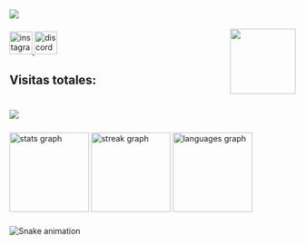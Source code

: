 ###

<h2 align="left">
  <a href="https://git.io/typing-svg">
    <img src="https://readme-typing-svg.herokuapp.com/?lines=Bota+o+freno+Madaleno❗&size=28&color=00FF00">
  </a>
</h

###
<img align="right" height="115" src="https://media.tenor.com/d2goKH2JmfoAAAAM/spyro-spyro-glasses.gif"  />

###

<div align="left">
  <a href="https://www.instagram.com/oskarxunho_06/" target="_blank">
    <img src="https://img.shields.io/static/v1?message=Instagram&logo=instagram&label=&color=E4405F&logoColor=white&labelColor=&style=for-the-badge" height="40" alt="instagram logo"  />
  </a>
  <a href="https://discord.com/users/419265790018060298" target="_blank">
    <img src="https://img.shields.io/static/v1?message=Discord&logo=discord&label=&color=7289DA&logoColor=white&labelColor=&style=for-the-badge" height="40" alt="discord logo"  />
  </a>
</div>

###

<h2 align="left">Visitas totales:</h2>

###

<br clear="both">

<img align="left" src="https://profile-counter.glitch.me/oscar-olveiraa/count.svg?"  />

###

<br clear="both">

<div align="left">
  <img src="https://github-readme-stats.vercel.app/api?username=oscar-olveiraa&hide_title=true&hide_rank=false&show_icons=true&include_all_commits=true&count_private=true&disable_animations=false&theme=radical&locale=es&hide_border=false&order=1" height="140" alt="stats graph"  />
  <img src="https://streak-stats.demolab.com?user=oscar-olveiraa&locale=es&mode=daily&theme=radical&hide_border=false&border_radius=10&date_format=M%20j%5B,%20Y%5D&order=3" height="140" alt="streak graph"  />
  <img src="https://github-readme-stats.vercel.app/api/top-langs?username=oscar-olveiraa&locale=es&hide_title=false&layout=compact&card_width=320&langs_count=5&theme=radical&hide_border=false&order=2" height="140" alt="languages graph"  />
</div>

###

![Snake animation](https://github.com/oscar-olveiraa/oscar-olveiraa/blob/output/github-contribution-grid-snake.svg)

###
